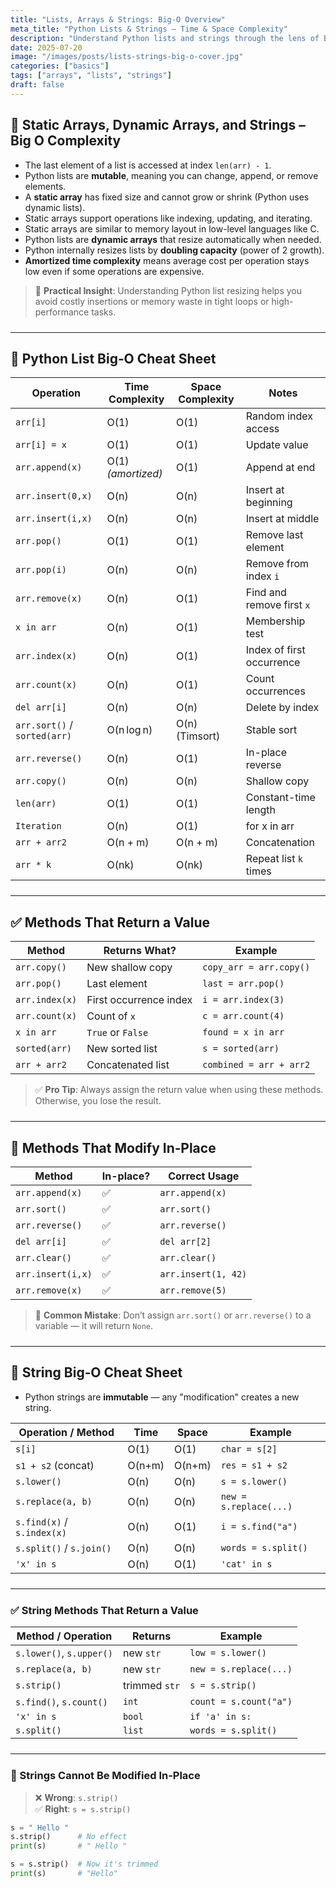 ```yaml
---
title: "Lists, Arrays & Strings: Big‑O Overview"
meta_title: "Python Lists & Strings – Time & Space Complexity"
description: "Understand Python lists and strings through the lens of Big‑O analysis. Learn the difference between static and dynamic arrays, explore time and space complexity for key operations, and use practical cheat sheets to master list and string behaviors."
date: 2025-07-20
image: "/images/posts/lists-strings-big-o-cover.jpg"
categories: ["basics"]
tags: ["arrays", "lists", "strings"]
draft: false
---
```


<div class="prose max-w-none prose-tight">
  <style>
    hr {
      margin-top: 1.5rem;
      margin-bottom: 1.5rem;
    }
  </style>


## 🧠 Static Arrays, Dynamic Arrays, and Strings – Big O Complexity

- The last element of a list is accessed at index `len(arr) - 1`.
- Python lists are **mutable**, meaning you can change, append, or remove elements.
- A **static array** has fixed size and cannot grow or shrink (Python uses dynamic lists).
- Static arrays support operations like indexing, updating, and iterating.
- Static arrays are similar to memory layout in low-level languages like C.
- Python lists are **dynamic arrays** that resize automatically when needed.
- Python internally resizes lists by **doubling capacity** (power of 2 growth).
- **Amortized time complexity** means average cost per operation stays low even if some operations are expensive.

> 🧠 **Practical Insight**: Understanding Python list resizing helps you avoid costly insertions or memory waste in tight loops or high-performance tasks.

---

## 🐍 Python List Big‑O Cheat Sheet

| Operation              | Time Complexity     | Space Complexity | Notes                       |
|------------------------|---------------------|------------------|-----------------------------|
| `arr[i]`               | O(1)                | O(1)             | Random index access         |
| `arr[i] = x`           | O(1)                | O(1)             | Update value                |
| `arr.append(x)`        | O(1) *(amortized)*  | O(1)             | Append at end               |
| `arr.insert(0,x)`      | O(n)                | O(n)             | Insert at beginning         |
| `arr.insert(i,x)`      | O(n)                | O(n)             | Insert at middle            |
| `arr.pop()`            | O(1)                | O(1)             | Remove last element         |
| `arr.pop(i)`           | O(n)                | O(n)             | Remove from index `i`       |
| `arr.remove(x)`        | O(n)                | O(1)             | Find and remove first `x`   |
| `x in arr`             | O(n)                | O(1)             | Membership test             |
| `arr.index(x)`         | O(n)                | O(1)             | Index of first occurrence   |
| `arr.count(x)`         | O(n)                | O(1)             | Count occurrences           |
| `del arr[i]`           | O(n)                | O(n)             | Delete by index             |
| `arr.sort()` / `sorted(arr)` | O(n log n)   | O(n) (Timsort)   | Stable sort                 |
| `arr.reverse()`        | O(n)                | O(1)             | In-place reverse            |
| `arr.copy()`           | O(n)                | O(n)             | Shallow copy                |
| `len(arr)`             | O(1)                | O(1)             | Constant-time length        |
| `Iteration`              | O(n)                | O(1)             | for x in arr              |
| `arr + arr2`           | O(n + m)            | O(n + m)         | Concatenation               |
| `arr * k`              | O(nk)               | O(nk)            | Repeat list `k` times       |

---

## ✅ Methods That Return a Value

| Method         | Returns What?                  | Example                   |
|----------------|-------------------------------|---------------------------|
| `arr.copy()`    | New shallow copy              | `copy_arr = arr.copy()`   |
| `arr.pop()`     | Last element                  | `last = arr.pop()`        |
| `arr.index(x)`  | First occurrence index        | `i = arr.index(3)`        |
| `arr.count(x)`  | Count of `x`                  | `c = arr.count(4)`        |
| `x in arr`      | `True` or `False`             | `found = x in arr`        |
| `sorted(arr)`   | New sorted list               | `s = sorted(arr)`         |
| `arr + arr2`    | Concatenated list             | `combined = arr + arr2`   |

> ✅ **Pro Tip**: Always assign the return value when using these methods. Otherwise, you lose the result.

---

## 🚫 Methods That Modify In‑Place

| Method              | In-place? | Correct Usage         |
|---------------------|-----------|------------------------|
| `arr.append(x)`     | ✅         | `arr.append(x)`        |
| `arr.sort()`        | ✅         | `arr.sort()`           |
| `arr.reverse()`     | ✅         | `arr.reverse()`        |
| `del arr[i]`        | ✅         | `del arr[2]`           |
| `arr.clear()`       | ✅         | `arr.clear()`          |
| `arr.insert(i,x)`   | ✅         | `arr.insert(1, 42)`    |
| `arr.remove(x)`     | ✅         | `arr.remove(5)`        |

> 🚫 **Common Mistake**: Don’t assign `arr.sort()` or `arr.reverse()` to a variable — it will return `None`.

---

## 🧵 String Big‑O Cheat Sheet

- Python strings are **immutable** — any "modification" creates a new string.

| Operation / Method        | Time   | Space  | Example                   |
|---------------------------|--------|--------|---------------------------|
| `s[i]`                    | O(1)   | O(1)   | `char = s[2]`             |
| `s1 + s2` (concat)        | O(n+m) | O(n+m) | `res = s1 + s2`           |
| `s.lower()`               | O(n)   | O(n)   | `s = s.lower()`           |
| `s.replace(a, b)`         | O(n)   | O(n)   | `new = s.replace(...)`    |
| `s.find(x)` / `s.index(x)`| O(n)   | O(1)   | `i = s.find("a")`         |
| `s.split()` / `s.join()`  | O(n)   | O(n)   | `words = s.split()`       |
| `'x' in s`                | O(n)   | O(1)   | `'cat' in s`              |

---

### ✅ String Methods That Return a Value

| Method / Operation        | Returns          | Example                     |
|---------------------------|------------------|-----------------------------|
| `s.lower()`, `s.upper()`  | new `str`        | `low = s.lower()`           |
| `s.replace(a, b)`         | new `str`        | `new = s.replace(...)`      |
| `s.strip()`               | trimmed `str`    | `s = s.strip()`             |
| `s.find()`, `s.count()`   | `int`            | `count = s.count("a")`      |
| `'x' in s`                | `bool`           | `if 'a' in s:`              |
| `s.split()`               | `list`           | `words = s.split()`         |

---

### 🚫 Strings Cannot Be Modified In-Place

> ❌ **Wrong**: `s.strip()`  
> ✅ **Right**: `s = s.strip()`

```python
s = " Hello "
s.strip()      # No effect
print(s)       # " Hello "

s = s.strip()  # Now it's trimmed
print(s)       # "Hello"
```